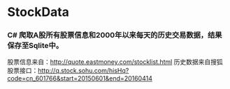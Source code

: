 # StockData
### C# 爬取A股所有股票信息和2000年以来每天的历史交易数据，结果保存至Sqlite中。
股票信息来自：http://quote.eastmoney.com/stocklist.html
历史数据来自搜狐股票接口：http://q.stock.sohu.com/hisHq?code=cn_601766&start=20150601&end=20160414
